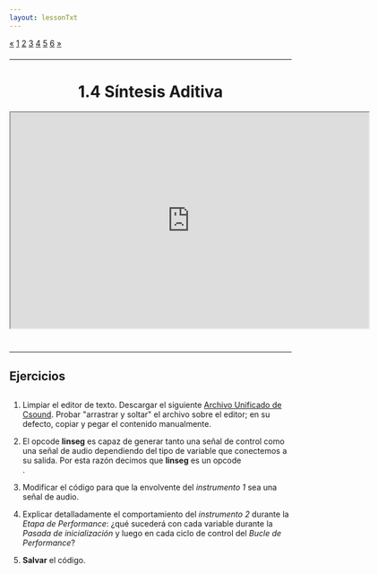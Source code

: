 ```yaml
---
layout: lessonTxt
---
```


<div class="paginationDiv">
<div class="pagination">
  <a onclick="loadOnClick('{{site.baseurl}}/lessons/sintesis_aditiva/chapter1/1.1.4/e/', '1.1.4-e.html','1.1.4-e.csd', false)" href="javascript:void(0);">&laquo;</a>
  <a onclick="loadOnClick('{{site.baseurl}}/lessons/sintesis_aditiva/chapter1/1.1.4/a/', '1.1.4-a.html','', false)" href="javascript:void(0);">1</a>
  <a onclick="loadOnClick('{{site.baseurl}}/lessons/sintesis_aditiva/chapter1/1.1.4/b/', '1.1.4-b.html','1.1.4-b.csd', false)" href="javascript:void(0);">2</a>
  <a href="#">3</a>
  <a onclick="loadOnClick('{{site.baseurl}}/lessons/sintesis_aditiva/chapter1/1.1.4/d/', '1.1.4-d.html','1.1.4-d.csd', false)" href="javascript:void(0);">4</a>
  <a onclick="loadOnClick('{{site.baseurl}}/lessons/sintesis_aditiva/chapter1/1.1.4/e/', '1.1.4-e.html','1.1.4-e.csd', false)" href="javascript:void(0);">5</a>
  <a class="active" href="#">6</a>
  <a href="#">&raquo;</a>
</div>
</div>
<br style="display: block; content: ''; margin-top: 20px;">
<hr>
<br style="display: block; content: ''; margin-top: 40px;">

# <center>1.4 Síntesis Aditiva</center>
<div class="video-container">
<iframe src="https://docs.google.com/file/d/18VAJrT58pJNLiEJZhN97fJxmG16VHoK3/preview" width="640" height="385" allowfullscreen="true"></iframe>
</div>
<br style="display: block; content: ''; margin-top: 40px;">
<hr>
<br style="display: block; content: ''; margin-top: 20px;">


## Ejercicios

<br style="display: block; content: ''; margin-top: 30px;">

1. Limpiar el editor de texto. Descargar el siguiente <a href="{{site.baseurl}}/lessons/sintesis_aditiva/chapter1/1.1.4/f/Ejercicio_9.csd">Archivo Unificado de Csound</a>. Probar "arrastrar y soltar" el archivo sobre el editor; en su defecto, copiar y pegar el contenido manualmente.

2. El opcode <b>linseg</b> es capaz de generar tanto una señal de control como una señal de audio dependiendo del tipo de variable que conectemos a su salida. Por esta razón decimos que <b>linseg</b> es un opcode <span style="text-decoration: underline; white-space: pre;">                   </span>.

3. Modificar el código para que la envolvente del <i>instrumento 1</i> sea una señal de audio.

4. Explicar detalladamente el comportamiento del <i>instrumento 2</i> durante la <i>Etapa de Performance</i>: ¿qué sucederá con cada variable durante la <i>Pasada de inicialización</i> y luego en cada ciclo de control del <i>Bucle de Performance</i>?


5. <b>Salvar</b> el código.
<br>
